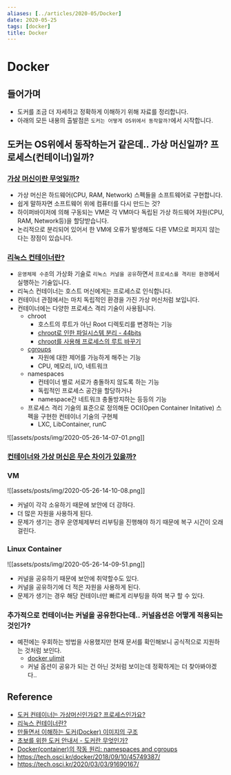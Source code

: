 ```yaml
---
aliases: [../articles/2020-05/Docker]
date: 2020-05-25
tags: [docker]
title: Docker
---
```

# Docker
## 들어가며
- 도커를 조금 더 자세하고 정확하게 이해하기 위해 자료를 정리합니다.
- 아래의 모든 내용의 출발점은 `도커는 어떻게 OS위에서 동작할까?`에서 시작합니다.

## 도커는 OS위에서 동작하는거 같은데.. 가상 머신일까? 프로세스(컨테이너)일까?
### [가상 머신이란 무엇일까?](https://www.redhat.com/ko/topics/virtualization/what-is-a-virtual-machine)
- 가상 머신은 하드웨어(CPU, RAM, Network) 스펙들을 소프트웨어로 구현합니다.
- 쉽게 말하자면 소프트웨어 위에 컴퓨터를 다시 만드는 것?
- 하이퍼바이저에 의해 구동되는 VM은 각 VM마다 독립된 가상 하드웨어 자원(CPU, RAM, Network등)을 할당받습니다.
- 논리적으로 분리되어 있어서 한 VM에 오류가 발생해도 다른 VM으로 퍼지지 않는다는 장점이 있습니다.

### [리눅스 컨테이너란?](https://www.redhat.com/ko/topics/containers/whats-a-linux-container)
- `운영체제 수준`의 가상화 기술로 `리눅스 커널을 공유`하면서 `프로세스를 격리된 환경`에서 실행하는 기술입니다.
- 리눅스 컨테이너는 호스트 머신에게는 프로세스로 인식합니다.
- 컨테이너 관점에서는 마치 독립적인 환경을 가진 가상 머신처럼 보입니다.
- 컨테이너에는 다양한 프로세스 격리 기술이 사용됩니다.
    - chroot
        - 호스트의 루트가 아닌 Root 디렉토리를 변경하는 기능
        - [chroot로 인한 파일시스템 분리 - 44bits](https://www.44bits.io/ko/post/change-root-directory-by-using-chroot)
        - [chroot를 사용해 프로세스의 루트 바꾸기](https://steemit.com/kr/@mishana/1-chroot)
    - [cgroups](http://jake.dothome.co.kr/control-groups/)
        - 자원에 대한 제어를 가능하게 해주는 기능
        - CPU, 메모리, I/O, 네트워크
    - namespaces
        - 컨테이너 별로 서로가 충돌하지 않도록 하는 기능
        - 독립적인 프로세스 공간을 할당하거나
        - namespace간 네트워크 충돌방지하는 등등의 기능
    - 프로세스 격리 기술의 표준으로 정의해둔 OCI(Open Container Initative) 스펙을 구현한 컨테이너 기술의 구현체
        - LXC, LibContainer, runC

![[assets/posts/img/2020-05-26-14-07-01.png]]


### [컨테이너와 가상 머신은 무슨 차이가 있을까?](https://docs.microsoft.com/en-us/virtualization/windowscontainers/about/containers-vs-vm)
### VM

![[assets/posts/img/2020-05-26-14-10-08.png]]

- 커널이 각각 소유하기 때문에 보안에 더 강하다.
- 더 많은 자원을 사용하게 된다.
- 문제가 생기는 경우 운영체제부터 리부팅을 진행해야 하기 때문에 복구 시간이 오래 걸린다.

### Linux Container

![[assets/posts/img/2020-05-26-14-09-51.png]]

- 커널을 공유하기 때문에 보안에 취약할수도 있다.
- 커널을 공유하기에 더 적은 자원을 사용하게 된다.
- 문제가 생기는 경우 해당 컨테이너만 빠르게 리부팅을 하여 복구 할 수 있다.

### 추가적으로 컨테이너는 커널을 공유한다는데.. 커널옵션은 어떻게 적용되는것인가?
- 예전에는 우회하는 방법을 사용했지만 현재 문서를 확인해보니 공식적으로 지원하는 것처럼 보인다.
    - [docker ulimit](https://docs.docker.com/engine/reference/commandline/run/#set-ulimits-in-container---ulimit)
    - 커널 옵션이 공유가 되는 건 아닌 것처럼 보이는데 정확하게는 더 찾아봐야겠다..


## Reference
- [도커 컨테이너는 가상머신인가요? 프로세스인가요?](https://www.44bits.io/ko/post/is-docker-container-a-virtual-machine-or-a-process)
- [리눅스 컨테이너란?](https://www.44bits.io/ko/keyword/linux-container)
- [만들면서 이해하는 도커(Docker) 이미지의 구조](https://www.44bits.io/ko/post/how-docker-image-work)
- [초보를 위한 도커 안내서 - 도커란 무엇인가?](https://subicura.com/2017/01/19/docker-guide-for-beginners-1.html)
- [Docker(container)의 작동 원리: namespaces and cgroups](https://tech.ssut.me/what-even-is-a-container/)
- <https://tech.osci.kr/docker/2018/09/10/45749387/>
- <https://tech.osci.kr/2020/03/03/91690167/>

